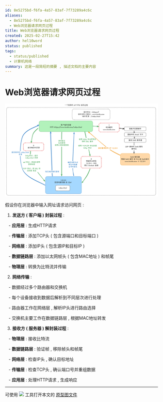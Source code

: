 ```yaml
---
id: 8e5275bd-f6fa-4a57-83af-7f73289a4c6c
aliases:
  - 8e5275bd-f6fa-4a57-83af-7f73289a4c6c
  - Web浏览器请求网页过程
title: Web浏览器请求网页过程
created: 2025-02-27T15:42
author: hel10word
status: published
tags:
  - status/published
  - 计算机网络
summary: 这是一段简短的摘要 , 描述文档的主要内容
---
```


# Web浏览器请求网页过程

![](attachments/一个简单的HTTPS请求过程.png)


假设你在浏览器中输入网址请求访问网页 : 


1. **发送方 ( 客户端 )  封装过程** : 

   - **应用层** : 生成HTTP请求

   - **传输层** : 添加TCP头 ( 包含源端口和目标端口 )  

   - **网络层** : 添加IP头 ( 包含源IP和目标IP )  

   - **数据链路层** : 添加以太网帧头 ( 包含MAC地址 )  和帧尾

   - **物理层** : 转换为比特流并传输


2. **网络传输** : 

   - 数据经过多个路由器和交换机

   - 每个设备接收到数据后解析到不同层次进行处理

   - 路由器工作在网络层 , 解析IP头进行路由选择

   - 交换机主要工作在数据链路层 , 根据MAC地址转发


3. **接收方 ( 服务器 )  解封装过程** : 

   - **物理层** : 接收比特流

   - **数据链路层** : 验证帧 , 移除帧头和帧尾

   - **网络层** : 检查IP头 , 确认目标地址

   - **传输层** : 检查TCP头 , 确认端口号并重组数据

   - **应用层** : 处理HTTP请求 , 生成响应




---

可使用 [![](https://img.shields.io/badge/Excalidraw-CCCCFF?style=for-the-badge&logo=excalidraw&logoColor=333&logoWidth=20&labelColor=CCCCFF)](https://excalidraw.com/) 工具打开本文的 [原型图文件](attachments/excalidraw.excalidraw)